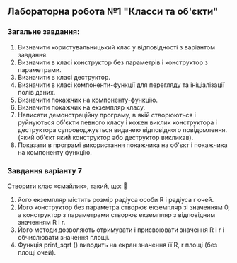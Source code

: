 ## Лабораторна робота №1 "Класси та об'єкти"
### **Загальне завдання:**
1. Визначити користувальницький клас у відповідності з варіантом 
завдання. 
2. Визначити в класі конструктор без параметрів і конструктор з 
параметрами.
3. Визначити в класі деструктор. 
4. Визначити в класі компоненти-функції для перегляду та ініціалізації 
полів даних. 
5. Визначити покажчик на компоненту-функцію. 
6. Визначити покажчик на екземпляр класу. 
7. Написати демонстраційну програму, в якій створюються і руйнуються 
об'єкти певного класу і кожен виклик конструктора і деструктора 
супроводжується видачею відповідного повідомлення. (який об'єкт який 
конструктор або деструктор викликав). 
8. Показати в програмі використання покажчика на об'єкт і покажчика на 
компоненту функцію.

 ### **Завдання варіанту 7**
  Створити клас «смайлик», такий, що: 🙂
1. його екземпляр містить розмір радіуса особи R і радіуса r очей.
2. Його конструктор без параметра створює екземпляр зі значенням 0, а 
конструктор з параметрами створює екземпляр з відповідним значенням 
R і r.
3. Його методи дозволяють отримувати і присвоювати значення R і r і 
обчислювати значення площі.
4. Функція print_sqrt () виводить на екран значення її R, r площі (без площі 
очей).
